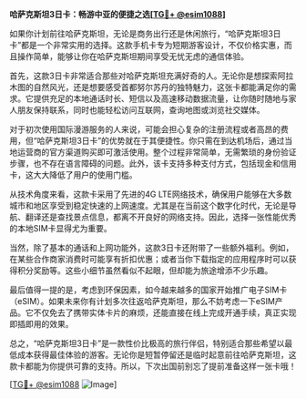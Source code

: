 **哈萨克斯坦3日卡：畅游中亚的便捷之选[[TG💪+ @esim1088](https://t.me/s/esim1088)]**

如果你计划前往哈萨克斯坦，无论是商务出行还是休闲旅行，“哈萨克斯坦3日卡”都是一个非常实用的选择。这款手机卡专为短期游客设计，不仅价格实惠，而且操作简单，能够让你在哈萨克斯坦期间享受无忧无虑的通信体验。

首先，这款3日卡非常适合那些对哈萨克斯坦充满好奇的人。无论你是想探索阿拉木图的自然风光，还是想要感受首都努尔苏丹的独特魅力，这张卡都能满足你的需求。它提供充足的本地通话时长、短信以及高速移动数据流量，让你随时随地与家人朋友保持联系，同时也能轻松访问互联网，查询地图或浏览社交媒体。

对于初次使用国际漫游服务的人来说，可能会担心复杂的注册流程或者高昂的费用，但“哈萨克斯坦3日卡”的优势就在于其便捷性。你只需在到达机场后，通过当地运营商的官方渠道购买即可激活使用。整个过程非常简单，无需繁琐的身份验证步骤，也不存在语言障碍的问题。此外，该卡支持多种支付方式，包括现金和信用卡，这大大降低了用户的使用门槛。

从技术角度来看，这款卡采用了先进的4G LTE网络技术，确保用户能够在大多数城市和地区享受到稳定快速的上网速度。尤其是在当前这个数字化时代，无论是导航、翻译还是查找景点信息，都离不开良好的网络支持。因此，选择一张性能优秀的本地SIM卡显得尤为重要。

当然，除了基本的通话和上网功能外，这款3日卡还附带了一些额外福利。例如，在某些合作商家消费时可能享有折扣优惠；或者当你下载指定的应用程序时可以获得积分奖励等。这些小细节虽然看似不起眼，但却能为旅途增添不少乐趣。

最后值得一提的是，考虑到环保因素，如今越来越多的国家开始推广电子SIM卡（eSIM）。如果未来你有计划多次往返哈萨克斯坦，那么不妨考虑一下eSIM产品。它不仅免去了携带实体卡片的麻烦，还能直接在线上完成开通手续，真正实现即插即用的效果。

总之，“哈萨克斯坦3日卡”是一款性价比极高的旅行伴侣，特别适合那些希望以最低成本获得最佳体验的游客。无论你是短暂停留还是临时起意前往哈萨克斯坦，这款卡都能为你提供可靠的支持。所以，下次出国前别忘了提前准备这样一张卡哦！

[[TG💪+ @esim1088](https://t.me/s/esim1088) ![Image](https://i.postimg.cc/4NQfJmqS/Snipaste-2025-05-13-00-14-12.png)]